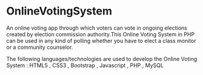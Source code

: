 # OnlineVotingSystem

An online voting app through which voters can vote in ongoing elections created by election commission authority.This Online Voting System in PHP can be used in any kind of polling whether you have to elect a class monitor or a community counselor.


The following languages/technologies are used to develop the Online Voting System :
HTML5  , CSS3  , Bootstrap  , Javascript  , PHP  , MySQL


